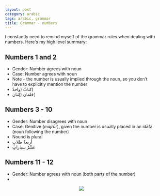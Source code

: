```yaml
---
layout: post
category: arabic
tags: arabic, grammar
title: Grammar - numbers
--- 
```


I constantly need to remind myself of the grammar rules when dealing with numbers. Here's my high level summary:

## Numbers 1 and 2
- Gender: Number agrees with noun
- Case: Number agrees with noun
- Note - the number is usually implied through the noun, so you don't have to explicitly mention the number
- كتابٌ (واحدٌ(
- قلمان (إثنان(

## Numbers 3 - 10
- Gender: Number disagrees with noun
- Case: Genitive (*majrūr*), given the number is usually placed in an idāfa (noun following the number)
- Nound is plural
- أربعةُ طلابٍ
- عَشْرُ سياراتٍ

## Numbers 11 - 12
- Gender: Number agrees with noun (both parts of the number)
- 


<center> <img src = "{{baseurl}}/assets/img/posts/arabic/far.jpg">
</center>

